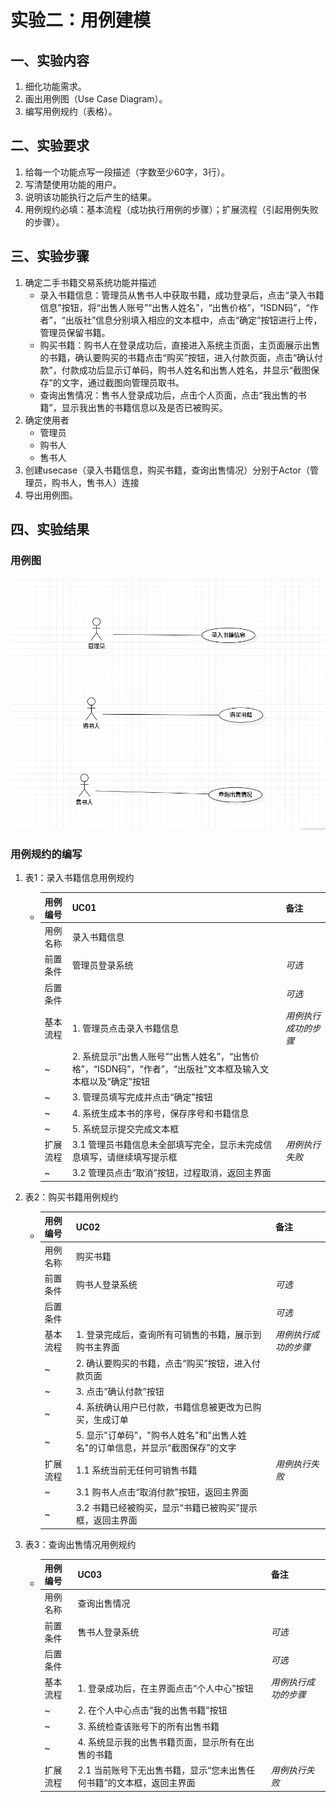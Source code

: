 
# 实验二：用例建模

## 一、实验内容

1. 细化功能需求。
2. 画出用例图（Use Case Diagram）。
3. 编写用例规约（表格）。



## 二、实验要求

1. 给每一个功能点写一段描述（字数至少60字，3行）。
2. 写清楚使用功能的用户。
3. 说明该功能执行之后产生的结果。
4. 用例规约必填：基本流程（成功执行用例的步骤）；扩展流程（引起用例失败的步骤）。



## 三、实验步骤

1. 确定二手书籍交易系统功能并描述
   - 录入书籍信息：管理员从售书人中获取书籍，成功登录后，点击“录入书籍信息”按钮，将“出售人账号”“出售人姓名”，“出售价格”，“ISDN码”，“作者”，“出版社”信息分别填入相应的文本框中，点击“确定”按钮进行上传，管理员保留书籍。
   - 购买书籍：购书人在登录成功后，直接进入系统主页面，主页面展示出售的书籍，确认要购买的书籍点击“购买”按钮，进入付款页面，点击“确认付款”，付款成功后显示订单码，购书人姓名和出售人姓名，并显示“截图保存”的文字，通过截图向管理员取书。
   - 查询出售情况：售书人登录成功后，点击个人页面，点击“我出售的书籍”，显示我出售的书籍信息以及是否已被购买。
2. 确定使用者
   - 管理员
   - 购书人
   - 售书人
3. 创建usecase（录入书籍信息，购买书籍，查询出售情况）分别于Actor（管理员，购书人，售书人）连接
4. 导出用例图。



## 四、实验结果



### 用例图

  ![lab_02 用例图](./lab_02_UseCaseDiagram1.jpg)



### 用例规约的编写



1. 表1：录入书籍信息用例规约

   + | 用例编号 | UC01                                            | 备注                 |
     | -------- | :---------------------------------------------- | -------------------- |
     | 用例名称 | 录入书籍信息                                           |                      |
     | 前置条件 | 管理员登录系统                              | *可选*               |
     | 后置条件 |                                                 | *可选*               |
     | 基本流程 | 1. 管理员点击录入书籍信息                        | *用例执行成功的步骤* |
     | ~        | 2. 系统显示“出售人账号”“出售人姓名”，“出售价格”，“ISDN码”，“作者”，“出版社”文本框及输入文本框以及“确定”按钮                        |                      |
     | ~        | 3. 管理员填写完成并点击“确定”按钮              |                      |
     | ~        | 4. 系统生成本书的序号，保存序号和书籍信息      |                      |
     | ~        | 5. 系统显示提交完成文本框      |                      |
     | 扩展流程 | 3.1 管理员书籍信息未全部填写完全，显示未完成信息填写，请继续填写提示框 | *用例执行失败*       |
     | ~        | 3.2 管理员点击“取消”按钮，过程取消，返回主界面      |                      |

2. 表2：购买书籍用例规约

   + | 用例编号 | UC02                              | 备注                 |
     | -------- | :-------------------------------- | -------------------- |
     | 用例名称 | 购买书籍                             |                      |
     | 前置条件 | 购书人登录系统                | *可选*               |
     | 后置条件 |                                   | *可选*               |
     | 基本流程 | 1. 登录完成后，查询所有可销售的书籍，展示到购书主界面    | *用例执行成功的步骤* |
     | ~        | 2. 确认要购买的书籍，点击“购买”按钮，进入付款页面          |                      |
     | ~        | 3. 点击“确认付款”按钮 |
     | ~        | 4. 系统确认用户已付款，书籍信息被更改为已购买，生成订单         |      |
     | ~        | 5. 显示"订单码"，"购书人姓名"和"出售人姓名"的订单信息，并显示“截图保存”的文字            |                      |
     | 扩展流程 | 1.1 系统当前无任何可销售书籍  | *用例执行失败*       |
     | ~        | 3.1 购书人点击“取消付款”按钮，返回主界面  |
     | ~        | 3.2 书籍已经被购买，显示“书籍已被购买”提示框，返回主界面  |



3. 表3：查询出售情况用例规约

   + | 用例编号 | UC03                                                  | 备注                 |
     | -------- | :---------------------------------------------------- | -------------------- |
     | 用例名称 | 查询出售情况                                                  |                      |
     | 前置条件 | 售书人登录系统                                    | *可选*               |
     | 后置条件 |                                                       | *可选*               |
     | 基本流程 | 1. 登录成功后，在主界面点击“个人中心”按钮                        | *用例执行成功的步骤* |
     | ~        | 2. 在个人中心点击“我的出售书籍”按钮          |     
     | ~        | 3. 系统检查该账号下的所有出售书籍           | 
     | ~        | 4. 系统显示我的出售书籍页面，显示所有在出售的书籍            | 
     | 扩展流程 |      2.1 当前账号下无出售书籍，显示“您未出售任何书籍”的文本框，返回主界面             | *用例执行失败*       |
